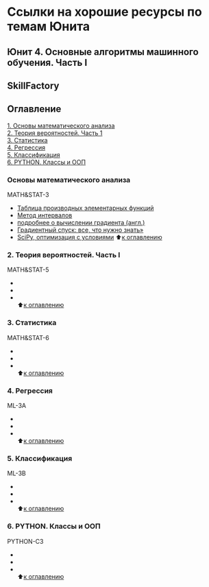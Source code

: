 # Ссылки на хорошие ресурсы по темам Юнита
## Юнит 4. Основные алгоритмы машинного обучения. Часть I 
## SkillFactory  

## Оглавление  
[1. Основы математического анализа](https://github.com/alex-sokolov2011/my_study/blob/master/SkillFactory/DST_10/unit_4/links_to_resources_on_module_topics.md#Основы-математического-анализа)  
[2. Теория вероятностей. Часть 1](https://github.com/alex-sokolov2011/my_study/blob/master/SkillFactory/DST_10/unit_3/links_to_resources_on_module_topics.md#Теория-вероятностей.-Часть-1)  
[3. Статистика](https://github.com/alex-sokolov2011/my_study/blob/master/SkillFactory/DST_10/unit_3/links_to_resources_on_module_topics.md#Статистика)  
[4. Регрессия](https://github.com/alex-sokolov2011/my_study/blob/master/SkillFactory/DST_10/unit_3/links_to_resources_on_module_topics.md#Регрессия)  
[5. Классификация](https://github.com/alex-sokolov2011/my_study/blob/master/SkillFactory/DST_10/unit_3/links_to_resources_on_module_topics.md#Классификация)  
[6. PYTHON. Классы и ООП](https://github.com/alex-sokolov2011/my_study/blob/master/SkillFactory/DST_10/unit_3/links_to_resources_on_module_topics.md#PYTHON.-Классы-и-ООП)  


### Основы математического анализа  
MATH&STAT-3  
- [Таблица производных элементарных функций](https://portal.tpu.ru/SHARED/k/KONVAL/Sites/Russian_sites/Calc1-ru/4/18.htm)  
- [Метод интервалов](http://mathprofi.ru/nuli_funkcii_intervaly_znakopostoyanstva_metod_intervalov.html)  
- [подробнее о вычислении градиента (англ.)](https://ch.mathworks.com/help/matlab/ref/gradient.html)  
- [Градиентный спуск: все, что нужно знать»](https://neurohive.io/ru/osnovy-data-science/gradient-descent/)  
- [SciPy, оптимизация с условиями](https://habr.com/ru/company/ods/blog/448054/)
:arrow_up:[к оглавлению](https://github.com/alex-sokolov2011/my_study/blob/master/SkillFactory/DST_10/unit_4/links_to_resources_on_module_topics.md#Оглавление)  


### 2. Теория вероятностей. Часть I  
MATH&STAT-5  
- []()  
- []()  
- []()  
:arrow_up:[к оглавлению](https://github.com/alex-sokolov2011/my_study/blob/master/SkillFactory/DST_10/unit_4/links_to_resources_on_module_topics.md#Оглавление)  


### 3. Статистика  
MATH&STAT-6  
- []()  
- []()  
- []()  
:arrow_up:[к оглавлению](https://github.com/alex-sokolov2011/my_study/blob/master/SkillFactory/DST_10/unit_4/links_to_resources_on_module_topics.md#Оглавление)  


### 4. Регрессия  
ML-3A  
- []()  
- []()  
- []()  
:arrow_up:[к оглавлению](https://github.com/alex-sokolov2011/my_study/blob/master/SkillFactory/DST_10/unit_4/links_to_resources_on_module_topics.md#Оглавление)  


### 5. Классификация  
ML-3B  
- []()  
- []()  
- []()  
:arrow_up:[к оглавлению](https://github.com/alex-sokolov2011/my_study/blob/master/SkillFactory/DST_10/unit_4/links_to_resources_on_module_topics.md#Оглавление)  


### 6. PYTHON. Классы и ООП  
PYTHON-C3  
- []()  
- []()  
- []()  
:arrow_up:[к оглавлению](https://github.com/alex-sokolov2011/my_study/blob/master/SkillFactory/DST_10/unit_4/links_to_resources_on_module_topics.md#Оглавление)  